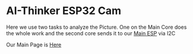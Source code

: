 # AI-Thinker ESP32 Cam
Here we use two tasks to analyze the Picture. One on the Main Core does the whole work and the second core sends it to our [Main ESP](https://github.com/NES-FM/Robotics-Code-MainESP) via I2C  
  
  
Our Main Page is [Here](https://github.com/NES-FM/Robotics-Code-Main)
